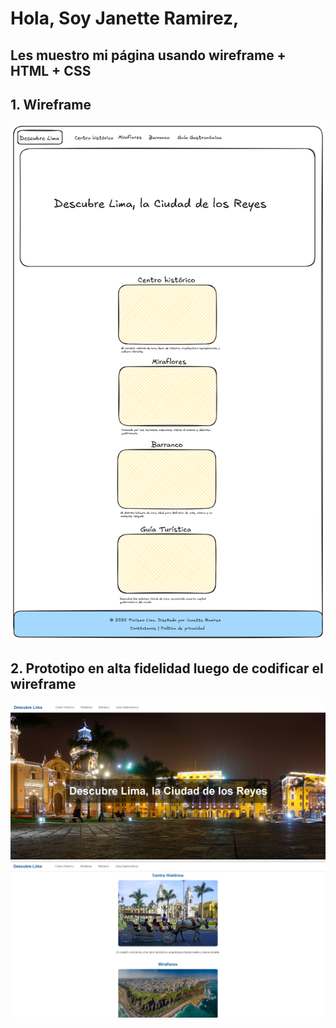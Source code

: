 # Hola, Soy Janette Ramirez, 
## Les muestro mi página usando wireframe + HTML + CSS 
## 1. Wireframe
![guia](guia.png)

## 2. Prototipo en alta fidelidad luego de codificar el wireframe
![guia turistica](guiaturistica.jpg)
![guia turistica 2](guiaturistica2.jpg)
